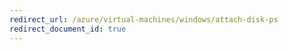 ```yaml
---
redirect_url: /azure/virtual-machines/windows/attach-disk-ps
redirect_document_id: true
---
```

